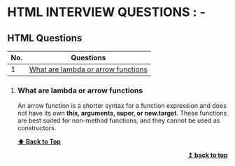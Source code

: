 
# HTML INTERVIEW QUESTIONS : -

## HTML Questions

| No. | Questions |
|---- | ---------
|1 | [What are lambda or arrow functions](#what-are-lambda-or-arrow-functions)|


1. ### What are lambda or arrow functions

    An arrow function is a shorter syntax for a function expression and does not have its own **this, arguments, super, or new.target**. These functions are best suited for non-method functions, and they cannot be used as constructors.

    **[⬆ Back to Top](#HTML-Questions)**
    
<div align="right">
    <b><a href="#HTML-Questions">↥ back to top</a></b>
</div>
